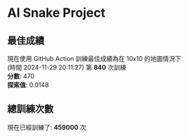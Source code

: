 
# AI Snake Project

## **最佳成績**













































現在使用 GitHub Action 訓練最佳成績為在 10x10 的地圖情況下  
(時間 2024-11-29 20:11:27) 第 **840** 次訓練  
**分數**: 470  
**探索值**: 0.0148



























































































## 總訓練次數
現在已經訓練了: **459000** 次
